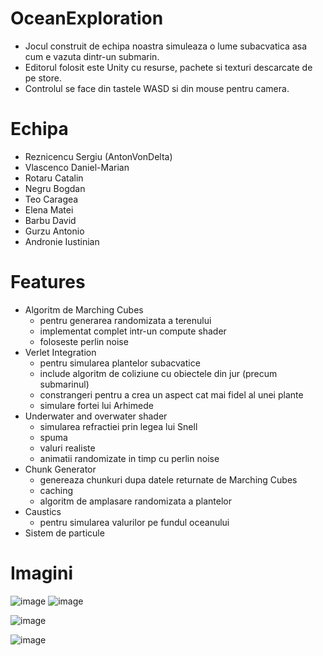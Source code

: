 # OceanExploration
 - Jocul construit de echipa noastra simuleaza o lume subacvatica asa cum e vazuta dintr-un submarin.
 - Editorul folosit este Unity cu resurse, pachete si texturi descarcate de pe store.
 - Controlul se face din tastele WASD si din mouse pentru camera.

# Echipa
 - Reznicencu Sergiu (AntonVonDelta)
 - Vlascenco Daniel-Marian
 - Rotaru Catalin
 - Negru Bogdan
 - Teo Caragea
 - Elena Matei
 - Barbu David
 - Gurzu Antonio
 - Andronie Iustinian

 # Features
  - Algoritm de Marching Cubes
    - pentru generarea randomizata a terenului
    - implementat complet intr-un compute shader
    - foloseste perlin noise
  - Verlet Integration
    - pentru simularea plantelor subacvatice
    - include algoritm de coliziune cu obiectele din jur (precum submarinul)
    - constrangeri pentru a crea un aspect cat mai fidel al unei plante
    - simulare fortei lui Arhimede
  - Underwater and overwater shader
    - simularea refractiei prin legea lui Snell
    - spuma
    - valuri realiste
    - animatii randomizate in timp cu perlin noise
  - Chunk Generator
    - genereaza chunkuri dupa datele returnate de Marching Cubes
    - caching
    - algoritm de amplasare randomizata a plantelor   
  - Caustics
    - pentru simularea valurilor pe fundul oceanului
  - Sistem de particule


# Imagini

![image](https://user-images.githubusercontent.com/25268629/168495414-c2d4b825-f7c2-4258-9393-91fd24eea9aa.png)  ![image](https://user-images.githubusercontent.com/25268629/168495444-d6880265-2807-419e-aa6a-04dde61adc6a.png)

![image](https://user-images.githubusercontent.com/25268629/168335669-b891dfb3-75a2-4894-af01-5939ea8b960f.png)

![image](https://user-images.githubusercontent.com/25268629/168335432-8a594758-c055-4536-b90d-d0ec73a72dfd.png)

